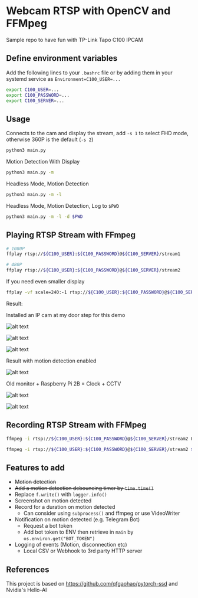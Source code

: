 # Webcam RTSP with OpenCV and FFMpeg
Sample repo to have fun with TP-Link Tapo C100 IPCAM

## Define environment variables
Add the following lines to your `.bashrc` file or by adding them in your systemd service as `Environment=C100_USER=...`
```bash
export C100_USER=...
export C100_PASSWORD=...
export C100_SERVER=...
```

## Usage
Connects to the cam and display the stream, add `-s 1` to select FHD mode, otherwise 360P is the default (`-s 2`)
```bash
python3 main.py
```

Motion Detection With Display
```bash
python3 main.py -m
```

Headless Mode, Motion Detection
```bash
python3 main.py -m -l
```
Headless Mode, Motion Detection, Log to `$PWD`
```bash
python3 main.py -m -l -d $PWD
```

## Playing RTSP Stream with FFmpeg
```bash
# 1080P
ffplay rtsp://${C100_USER}:${C100_PASSWORD}@${C100_SERVER}/stream1
```

```bash
# 480P
ffplay rtsp://${C100_USER}:${C100_PASSWORD}@${C100_SERVER}/stream2
```

If you need even smaller display
```bash
ffplay -vf scale=240:-1 rtsp://${C100_USER}:${C100_PASSWORD}@${C100_SERVER}/stream2
```

Result:

Installed an IP cam at my door step for this demo

![alt text](https://github.com/hyfung/opencv_rtsp/blob/white/images/04.png "")

![alt text](https://github.com/hyfung/opencv_rtsp/blob/white/images/01.png "")

![alt text](https://github.com/hyfung/opencv_rtsp/blob/white/images/02.png "")

Result with motion detection enabled

![alt text](https://github.com/hyfung/opencv_rtsp/blob/white/images/03.png "")

Old monitor + Raspberry Pi 2B = Clock + CCTV

![alt text](https://github.com/hyfung/opencv_rtsp/blob/white/images/05.png "")

![alt text](https://github.com/hyfung/opencv_rtsp/blob/white/images/06.png "")

## Recording RTSP Stream with FFMpeg
```bash
ffmpeg -i rtsp://${C100_USER}:${C100_PASSWORD}@${C100_SERVER}/stream2 FILENAME.mp4
```

```bash
ffmpeg -i rtsp://${C100_USER}:${C100_PASSWORD}@${C100_SERVER}/stream2 $(date +%Y%m%d_%H%M%S).mp4
```
## Features to add
* ~~Motion detection~~
* ~~Add a motion detection debouncing timer by `time.time()`~~
* Replace `f.write()` with `logger.info()`
* Screenshot on motion detected
* Record for a duration on motion detected
  * Can consider using `subprocess()` and ffmpeg or use VideoWriter
* Notification on motion detected (e.g. Telegram Bot)
  * Request a bot token
  * Add bot token to ENV then retrieve in `main` by `os.environ.get("BOT_TOKEN")`
* Logging of events (Motion, disconnection etc)
  * Local CSV or Webhook to 3rd party HTTP server

## References
This project is based on https://github.com/qfgaohao/pytorch-ssd and Nvidia's Hello-AI
